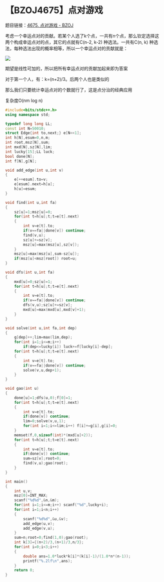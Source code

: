 # 【BZOJ4675】点对游戏

题目链接：[4675. 点对游戏  -  BZOJ](https://www.lydsy.com/JudgeOnline/problem.php?id=4675)

考虑一个幸运点对的贡献。若某个人选了k个点，一共有n个点，那么钦定选择这两个构成幸运点对的点，其它的点就有C(n-2, k-2) 种选法。一共有C(n, k) 种选法，每种选法出现的概率相等，所以一个幸运点对的贡献就是：

![](http://latex.codecogs.com/svg.latex?\frac{\binom{n-2}{k-2}}{\binom{n}{k}}=\frac{k(k-1)}{n(n-1)})

期望是线性可加的，所以把所有幸运点对的贡献加起来即为答案

对于第一个人，有：k=(n+2)/3。后两个人也是类似的

那么我们只要统计幸运点对的个数就行了，这是点分治的经典应用

复杂度O(nm log n)

```cpp
#include<bits/stdc++.h>
using namespace std;

typedef long long LL;
const int N=50010;
struct Edge{int to,next;} e[N<<1];
int h[N],esum=0,n,m;
int root,msz[N],sum;
int mxd[N],sz[N],lim;
int lucky[15];LL luck;
bool done[N];
int f[N],g[N];

void add_edge(int u,int v)
{
    e[++esum].to=v;
    e[esum].next=h[u];
    h[u]=esum;
}

void find(int u,int fa)
{
    sz[u]=1;msz[u]=0;
    for(int t=h[u];t;t=e[t].next)
    {
        int v=e[t].to;
        if(v==fa||done[v]) continue;
        find(v,u);
        sz[u]+=sz[v];
        msz[u]=max(msz[u],sz[v]);
    }
    msz[u]=max(msz[u],sum-sz[u]);
    if(msz[u]<msz[root]) root=u;
}

void dfs(int u,int fa)
{
    mxd[u]=0;sz[u]=1;
    for(int t=h[u];t;t=e[t].next)
    {
        int v=e[t].to;
        if(v==fa||done[v]) continue;
        dfs(v,u);sz[u]+=sz[v];
        mxd[u]=max(mxd[u],mxd[v]+1);
    }
}

void solve(int u,int fa,int dep)
{
    g[dep]++;lim=max(lim,dep);
    for(int i=1;i<=m;i++)
        if(dep<=lucky[i]) luck+=f[lucky[i]-dep];
    for(int t=h[u];t;t=e[t].next)
    {
        int v=e[t].to;
        if(v==fa||done[v]) continue;
        solve(v,u,dep+1);
    }
}

void gao(int u)
{
    done[u]=1;dfs(u,0);f[0]=1;
    for(int t=h[u];t;t=e[t].next)
    {
        int v=e[t].to;
        if(done[v]) continue;
        lim=0;solve(v,u,1);
        for(int i=1;i<=lim;i++) f[i]+=g[i],g[i]=0;
    }
    memset(f,0,sizeof(int)*(mxd[u]+2));
    for(int t=h[u];t;t=e[t].next)
    {
        int v=e[t].to;
        if(done[v]) continue;
        sum=sz[v];root=0;
        find(v,u);gao(root);
    }
}

int main()
{
    int u,v;
    msz[0]=INT_MAX;
    scanf("%d%d",&n,&m);
    for(int i=1;i<=m;i++) scanf("%d",lucky+i);
    for(int i=1;i<n;i++)
    {
        scanf("%d%d",&u,&v);
        add_edge(u,v);
        add_edge(v,u);
    }
    sum=n;root=0;find(1,0);gao(root);
    int k[3]={(n+2)/3,(n+1)/3,n/3};
    for(int i=0;i<3;i++)
    {
        double ans=1.0*luck*k[i]*(k[i]-1)/(1.0*n*(n-1));
        printf("%.2lf\n",ans);
    }
    return 0;
}
```

